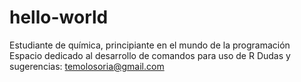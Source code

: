 # hello-world
Estudiante de química, principiante en el mundo de la programación
Espacio dedicado al desarrollo de comandos para uso de R
Dudas y sugerencias: temolosoria@gmail.com
